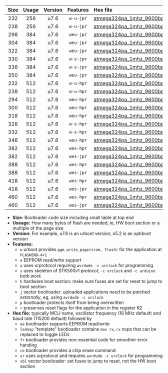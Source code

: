 |Size|Usage|Version|Features|Hex file|
|:-:|:-:|:-:|:-:|:--|
|232|256|u7.6|`w-u-jpr`|[atmega324pa_1mhz_9600bps_ur_vbl.hex](https://raw.githubusercontent.com/stefanrueger/urboot/main//atmega324pa_1mhz_9600bps_ur_vbl.hex)|
|238|256|u7.6|`w-u-jpr`|[atmega324pa_1mhz_9600bps_lednop_ur_vbl.hex](https://raw.githubusercontent.com/stefanrueger/urboot/main//atmega324pa_1mhz_9600bps_lednop_ur_vbl.hex)|
|298|384|u7.6|`weu-jpr`|[atmega324pa_1mhz_9600bps_ee_ur_vbl.hex](https://raw.githubusercontent.com/stefanrueger/urboot/main//atmega324pa_1mhz_9600bps_ee_ur_vbl.hex)|
|304|384|u7.6|`weu-jpr`|[atmega324pa_1mhz_9600bps_ee_lednop_ur_vbl.hex](https://raw.githubusercontent.com/stefanrueger/urboot/main//atmega324pa_1mhz_9600bps_ee_lednop_ur_vbl.hex)|
|322|384|u7.6|`weu-jpr`|[atmega324pa_1mhz_9600bps_ee_lednop_fr_ur_vbl.hex](https://raw.githubusercontent.com/stefanrueger/urboot/main//atmega324pa_1mhz_9600bps_ee_lednop_fr_ur_vbl.hex)|
|330|384|u7.6|`w-s-jpr`|[atmega324pa_1mhz_9600bps_vbl.hex](https://raw.githubusercontent.com/stefanrueger/urboot/main//atmega324pa_1mhz_9600bps_vbl.hex)|
|336|384|u7.6|`w-s-jpr`|[atmega324pa_1mhz_9600bps_lednop_vbl.hex](https://raw.githubusercontent.com/stefanrueger/urboot/main//atmega324pa_1mhz_9600bps_lednop_vbl.hex)|
|350|384|u7.6|`weu-jpr`|[atmega324pa_1mhz_9600bps_ee_lednop_fr_ce_ur_vbl.hex](https://raw.githubusercontent.com/stefanrueger/urboot/main//atmega324pa_1mhz_9600bps_ee_lednop_fr_ce_ur_vbl.hex)|
|232|512|u7.6|`w-u-hpr`|[atmega324pa_1mhz_9600bps_ur.hex](https://raw.githubusercontent.com/stefanrueger/urboot/main//atmega324pa_1mhz_9600bps_ur.hex)|
|238|512|u7.6|`w-u-hpr`|[atmega324pa_1mhz_9600bps_lednop_ur.hex](https://raw.githubusercontent.com/stefanrueger/urboot/main//atmega324pa_1mhz_9600bps_lednop_ur.hex)|
|294|512|u7.6|`weu-hpr`|[atmega324pa_1mhz_9600bps_ee_ur.hex](https://raw.githubusercontent.com/stefanrueger/urboot/main//atmega324pa_1mhz_9600bps_ee_ur.hex)|
|300|512|u7.6|`weu-hpr`|[atmega324pa_1mhz_9600bps_ee_lednop_ur.hex](https://raw.githubusercontent.com/stefanrueger/urboot/main//atmega324pa_1mhz_9600bps_ee_lednop_ur.hex)|
|318|512|u7.6|`weu-hpr`|[atmega324pa_1mhz_9600bps_ee_lednop_fr_ur.hex](https://raw.githubusercontent.com/stefanrueger/urboot/main//atmega324pa_1mhz_9600bps_ee_lednop_fr_ur.hex)|
|326|512|u7.6|`w-s-hpr`|[atmega324pa_1mhz_9600bps.hex](https://raw.githubusercontent.com/stefanrueger/urboot/main//atmega324pa_1mhz_9600bps.hex)|
|332|512|u7.6|`w-s-hpr`|[atmega324pa_1mhz_9600bps_lednop.hex](https://raw.githubusercontent.com/stefanrueger/urboot/main//atmega324pa_1mhz_9600bps_lednop.hex)|
|346|512|u7.6|`weu-hpr`|[atmega324pa_1mhz_9600bps_ee_lednop_fr_ce_ur.hex](https://raw.githubusercontent.com/stefanrueger/urboot/main//atmega324pa_1mhz_9600bps_ee_lednop_fr_ce_ur.hex)|
|382|512|u7.6|`wes-hpr`|[atmega324pa_1mhz_9600bps_ee.hex](https://raw.githubusercontent.com/stefanrueger/urboot/main//atmega324pa_1mhz_9600bps_ee.hex)|
|382|512|u7.6|`wes-jpr`|[atmega324pa_1mhz_9600bps_ee_vbl.hex](https://raw.githubusercontent.com/stefanrueger/urboot/main//atmega324pa_1mhz_9600bps_ee_vbl.hex)|
|388|512|u7.6|`wes-hpr`|[atmega324pa_1mhz_9600bps_ee_lednop.hex](https://raw.githubusercontent.com/stefanrueger/urboot/main//atmega324pa_1mhz_9600bps_ee_lednop.hex)|
|388|512|u7.6|`wes-jpr`|[atmega324pa_1mhz_9600bps_ee_lednop_vbl.hex](https://raw.githubusercontent.com/stefanrueger/urboot/main//atmega324pa_1mhz_9600bps_ee_lednop_vbl.hex)|
|418|512|u7.6|`wes-hpr`|[atmega324pa_1mhz_9600bps_ee_lednop_fr.hex](https://raw.githubusercontent.com/stefanrueger/urboot/main//atmega324pa_1mhz_9600bps_ee_lednop_fr.hex)|
|418|512|u7.6|`wes-jpr`|[atmega324pa_1mhz_9600bps_ee_lednop_fr_vbl.hex](https://raw.githubusercontent.com/stefanrueger/urboot/main//atmega324pa_1mhz_9600bps_ee_lednop_fr_vbl.hex)|
|460|512|u7.6|`wes-hpr`|[atmega324pa_1mhz_9600bps_ee_lednop_fr_ce.hex](https://raw.githubusercontent.com/stefanrueger/urboot/main//atmega324pa_1mhz_9600bps_ee_lednop_fr_ce.hex)|
|460|512|u7.6|`wes-jpr`|[atmega324pa_1mhz_9600bps_ee_lednop_fr_ce_vbl.hex](https://raw.githubusercontent.com/stefanrueger/urboot/main//atmega324pa_1mhz_9600bps_ee_lednop_fr_ce_vbl.hex)|

- **Size:** Bootloader code size including small table at top end
- **Useage:** How many bytes of flash are needed, ie, HW boot section or a multiple of the page size
- **Version:** For example, u7.6 is an urboot version, o5.2 is an optiboot version
- **Features:**
  + `w` urboot provides `pgm_write_page(sram, flash)` for the application at `FLASHEND-4+1`
  + `e` EEPROM read/write support
  + `u` uses urprotocol requiring `avrdude -c urclock` for programming
  + `s` uses skeleton of STK500v1 protocol; `-c urclock` and `-c arduino` both work
  + `h` hardware boot section: make sure fuses are set for reset to jump to boot section
  + `j` vector bootloader: uploaded applications *need to be patched externally*, eg, using `avrdude -c urclock`
  + `p` bootloader protects itself from being overwritten
  + `r` preserves reset flags for the application in the register R2
- **Hex file:** typically MCU name, oscillator frequency (16 MHz default) and baud rate (115200 default) followed by
  + `ee` bootloader supports EEPROM read/write
  + `lednop` "template" bootloader contains `mov rx,rx` nops that can be replaced to toggle LEDs
  + `fr` bootloader provides non-essential code for smoother error handing
  + `ce` bootloader provides a chip erase command
  + `ur` uses urprotocol and requires `avrdude -c urclock` for programming
  + `vbl` vector bootloader: set fuses to jump to reset, not the HW boot section
